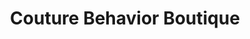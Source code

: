 ---
title: "Couture Behavior Boutique"
url: /surigao-city/couture-behavior-boutique/
shop: Modehaus
---
